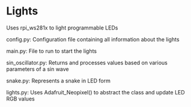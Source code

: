 # Lights

Uses rpi_ws281x to light programmable LEDs

config.py: Configuration file containing all information about the lights

main.py: File to run to start the lights

sin_oscillator.py: Returns and processes values based on various parameters of a sin wave

snake.py: Represents a snake in LED form

lights.py: Uses Adafruit_Neopixel() to abstract the class and update LED RGB values